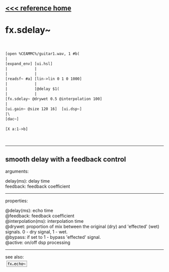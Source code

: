 [<<< reference home](ceammc_lib.md)
---

# fx.sdelay~

```


[open %CEAMMC%/guitar1.wav, 1 #b(
|
[expand_env] [ui.hsl]
|            |
|            |
[readsf~ #a] [lin->lin 0 1 0 1000]
|            |
|            [@delay $1(
|            |
[fx.sdelay~ @drywet 0.5 @interpolation 100]
|
[ui.gain~ @size 120 16]  [ui.dsp~]
|\
[dac~]

[X a:1->b]

            
```
---
smooth delay with a feedback control
---
arguments:

delay(ms): 
            delay time<br>
feedback: feedback
            coefficient<br>

---
properties:

@delay(ms): echo time<br>
@feedback: feedback
            coefficient<br>
@interpolation(ms): interpolation time<br>
@drywet: proportion
            of mix between the original (dry) and &#39;effected&#39; (wet) signals. 0 - dry signal, 1 -
            wet.<br>
@bypass: if set to 1 - bypass
            &#39;effected&#39; signal.<br>
@active: on/off dsp
            processing<br>

---
see also:<br>
[![fx.echo~](img/object_fx.echo~.png)](fx.echo~.md)

